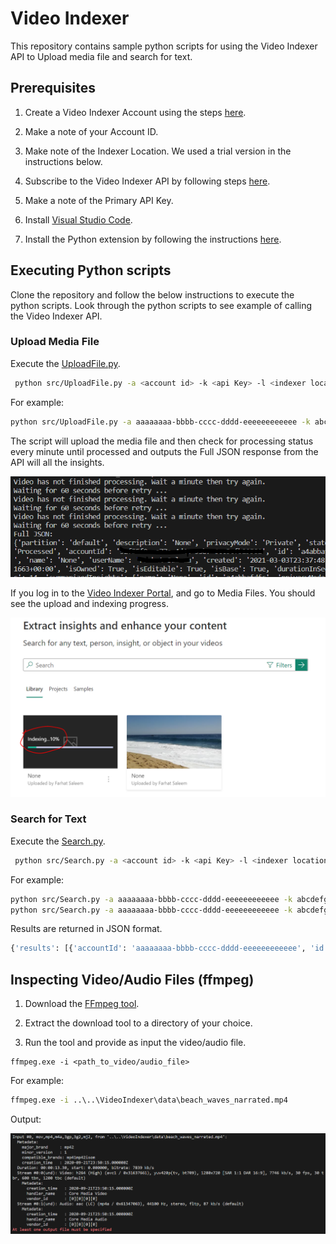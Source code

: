 # Video Indexer

This repository contains sample python scripts for using the Video Indexer API to Upload media file and search for text.

## Prerequisites

1) Create a Video Indexer Account using the steps [here](https://docs.microsoft.com/en-us/azure/media-services/video-indexer/connect-to-azure).

1) Make a note of your Account ID.

1) Make note of the Indexer Location. We used a trial version in the instructions below.

1) Subscribe to the Video Indexer API by following steps [here](https://docs.microsoft.com/en-us/azure/media-services/video-indexer/video-indexer-use-apis#subscribe-to-the-api).

1) Make a note of the Primary API Key.

1) Install [Visual Studio Code](https://code.visualstudio.com/).

1) Install the Python extension by following the instructions [here](https://marketplace.visualstudio.com/items?itemName=ms-python.python).

## Executing Python scripts 

Clone the repository and follow the below instructions to execute the python scripts. Look through the python scripts to see example of calling the Video Indexer API.

### Upload Media File

Execute the [UploadFile.py](src/UploadFile.py).

~~~bash
 python src/UploadFile.py -a <account id> -k <api Key> -l <indexer location> -f <file path to upload> 
~~~

For example:

~~~bash
python src/UploadFile.py -a aaaaaaaa-bbbb-cccc-dddd-eeeeeeeeeeee -k abcdefg12345 -l trial -f data/beach_waves_narrated.mp4 
~~~

The script will upload the media file and then check for processing status every minute until processed and outputs the Full JSON response from the API will all the insights.

![](images/ss1.PNG)

If you log in to the [Video Indexer Portal](https://www.videoindexer.ai/), and go to Media Files. You should see the upload and indexing progress.

![](images/ss2.PNG)

### Search for Text

Execute the [Search.py](src/Search.py).

~~~bash
 python src/Search.py -a <account id> -k <api Key> -l <indexer location> -q <query> 
~~~

For example:

~~~bash
python src/Search.py -a aaaaaaaa-bbbb-cccc-dddd-eeeeeeeeeeee -k abcdefg12345 -l trial -q "coronado"
python src/Search.py -a aaaaaaaa-bbbb-cccc-dddd-eeeeeeeeeeee -k abcdefg12345 -l trial -q "coronado beach" 
~~~

Results are returned in JSON format. 

~~~bash
{'results': [{'accountId': 'aaaaaaaa-bbbb-cccc-dddd-eeeeeeeeeeee', 'id': '368b37c2b4', 'partition': 'default', 'externalId': None, 'metadata': None, 'name': 'None', 'description': 'None', 'created': '2021-03-03T22:25:39.151+00:00', 'lastModified': '2021-03-03T22:31:33.081+00:00', 'lastIndexed': '2021-03-03T22:25:44.172+00:00', 'privacyMode': 'Private', 'userName': 'Farhat Saleem', 'isOwned': True, 'isBase': True, 'hasSourceVideoFile': True, 'state': 'Processed', 'moderationState': 'OK', 'reviewState': 'None', 'processingProgress': '100%', 'durationInSeconds': 13, 'thumbnailVideoId': '368b37c2b4', 'thumbnailId': '49671fad-b4a7-4414-b0a5-d14cb628dc1f', 'searchMatches': [{'startTime': '00:00:00', 'type': 'Transcript', 'text': "Here's a few shots of the waves in Coronado Beach", 'exactText': 'Coronado'}, {'startTime': '00:00:00', 'type': 'NamedLocation', 'text': 'Coronado Beach', 'exactText': 'Coronado'}], 'indexingPreset': 'Default', 'streamingPreset': 'Default', 'sourceLanguage': 'en-US', 'sourceLanguages': ['en-US'], 'personModelId': '00000000-0000-0000-0000-000000000000'}], 'nextPage': {'pageSize': 25, 'skip': 0, 'done': True}}
~~~

## Inspecting Video/Audio Files (ffmpeg)

1) Download the [FFmpeg tool](https://ffmpeg.org/download.html).

1) Extract the download tool to a directory of your choice.

1) Run the tool and provide as input the video/audio file.

~~~code
ffmpeg.exe -i <path_to_video/audio_file>
~~~

For example:
~~~cmd
ffmpeg.exe -i ..\..\VideoIndexer\data\beach_waves_narrated.mp4
~~~

Output:

![](images/ss3.PNG)